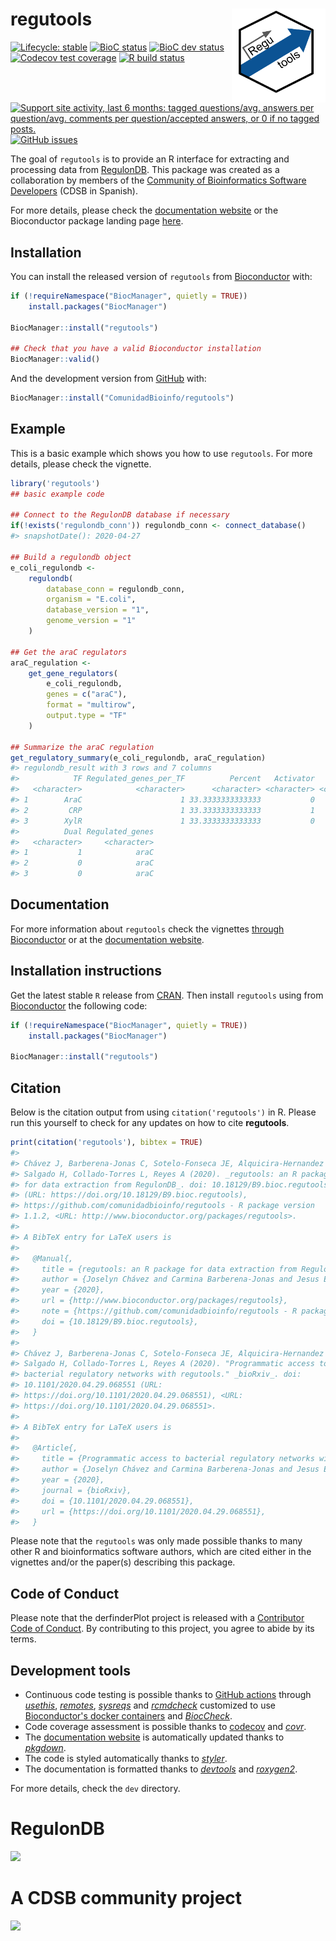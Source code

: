 
<!-- README.md is generated from README.Rmd. Please edit that file -->
regutools <img src="man/figures/logo.png" align="right" width="150px"/>
=======================================================================

<!-- badges: start -->
[![Lifecycle: stable](https://img.shields.io/badge/lifecycle-stable-brightgreen.svg)](https://www.tidyverse.org/lifecycle/#stable) [![BioC status](http://www.bioconductor.org/shields/build/release/bioc/regutools.svg)](https://bioconductor.org/checkResults/release/bioc-LATEST/regutools) [![BioC dev status](http://www.bioconductor.org/shields/build/devel/bioc/regutools.svg)](https://bioconductor.org/checkResults/devel/bioc-LATEST/regutools) [![Codecov test coverage](https://codecov.io/gh/ComunidadBioInfo/regutools/branch/master/graph/badge.svg)](https://codecov.io/gh/ComunidadBioInfo/regutools?branch=master) [![R build status](https://github.com/ComunidadBioInfo/regutools/workflows/R-CMD-check-bioc/badge.svg)](https://github.com/ComunidadBioInfo/regutools/actions) [![Support site activity, last 6 months: tagged questions/avg. answers per question/avg. comments per question/accepted answers, or 0 if no tagged posts.](http://www.bioconductor.org/shields/posts/regutools.svg)](https://support.bioconductor.org/t/regutools/) [![GitHub issues](https://img.shields.io/github/issues/comunidadbioinfo/regutools)](https://github.com/comunidadbioinfo/regutools/issues) <!-- badges: end -->

The goal of `regutools` is to provide an R interface for extracting and processing data from [RegulonDB](http://regulondb.ccg.unam.mx/). This package was created as a collaboration by members of the [Community of Bioinformatics Software Developers](https://comunidadbioinfo.github.io/) (CDSB in Spanish).

For more details, please check the [documentation website](http://comunidadbioinfo.github.io/regutools) or the Bioconductor package landing page [here](https://bioconductor.org/packages/regutools).

Installation
------------

You can install the released version of `regutools` from [Bioconductor](http://bioconductor.org/) with:

``` r
if (!requireNamespace("BiocManager", quietly = TRUE))
    install.packages("BiocManager")

BiocManager::install("regutools")

## Check that you have a valid Bioconductor installation
BiocManager::valid()
```

And the development version from [GitHub](https://github.com/) with:

``` r
BiocManager::install("ComunidadBioinfo/regutools")
```

Example
-------

This is a basic example which shows you how to use `regutools`. For more details, please check the vignette.

``` r
library('regutools')
## basic example code

## Connect to the RegulonDB database if necessary
if(!exists('regulondb_conn')) regulondb_conn <- connect_database()
#> snapshotDate(): 2020-04-27

## Build a regulondb object
e_coli_regulondb <-
    regulondb(
        database_conn = regulondb_conn,
        organism = "E.coli",
        database_version = "1",
        genome_version = "1"
    )

## Get the araC regulators
araC_regulation <-
    get_gene_regulators(
        e_coli_regulondb,
        genes = c("araC"),
        format = "multirow",
        output.type = "TF"
    )

## Summarize the araC regulation
get_regulatory_summary(e_coli_regulondb, araC_regulation)
#> regulondb_result with 3 rows and 7 columns
#>            TF Regulated_genes_per_TF          Percent   Activator   Repressor
#>   <character>            <character>      <character> <character> <character>
#> 1        AraC                      1 33.3333333333333           0           0
#> 2         CRP                      1 33.3333333333333           1           0
#> 3        XylR                      1 33.3333333333333           0           1
#>          Dual Regulated_genes
#>   <character>     <character>
#> 1           1            araC
#> 2           0            araC
#> 3           0            araC
```

Documentation
-------------

For more information about `regutools` check the vignettes [through Bioconductor](http://bioconductor.org/packages/regutools) or at the [documentation website](http://comunidadbioinfo.github.io/regutools).

Installation instructions
-------------------------

Get the latest stable `R` release from [CRAN](http://cran.r-project.org/). Then install `regutools` using from [Bioconductor](http://bioconductor.org/) the following code:

``` r
if (!requireNamespace("BiocManager", quietly = TRUE))
    install.packages("BiocManager")

BiocManager::install("regutools")
```

Citation
--------

Below is the citation output from using `citation('regutools')` in R. Please run this yourself to check for any updates on how to cite **regutools**.

``` r
print(citation('regutools'), bibtex = TRUE)
#> 
#> Chávez J, Barberena-Jonas C, Sotelo-Fonseca JE, Alquicira-Hernandez J,
#> Salgado H, Collado-Torres L, Reyes A (2020). _regutools: an R package
#> for data extraction from RegulonDB_. doi: 10.18129/B9.bioc.regutools
#> (URL: https://doi.org/10.18129/B9.bioc.regutools),
#> https://github.com/comunidadbioinfo/regutools - R package version
#> 1.1.2, <URL: http://www.bioconductor.org/packages/regutools>.
#> 
#> A BibTeX entry for LaTeX users is
#> 
#>   @Manual{,
#>     title = {regutools: an R package for data extraction from RegulonDB},
#>     author = {Joselyn Chávez and Carmina Barberena-Jonas and Jesus Emiliano Sotelo-Fonseca and Jose Alquicira-Hernandez and Heladia Salgado and Leonardo Collado-Torres and Alejandro Reyes},
#>     year = {2020},
#>     url = {http://www.bioconductor.org/packages/regutools},
#>     note = {https://github.com/comunidadbioinfo/regutools - R package version 1.1.2},
#>     doi = {10.18129/B9.bioc.regutools},
#>   }
#> 
#> Chávez J, Barberena-Jonas C, Sotelo-Fonseca JE, Alquicira-Hernandez J,
#> Salgado H, Collado-Torres L, Reyes A (2020). "Programmatic access to
#> bacterial regulatory networks with regutools." _bioRxiv_. doi:
#> 10.1101/2020.04.29.068551 (URL:
#> https://doi.org/10.1101/2020.04.29.068551), <URL:
#> https://doi.org/10.1101/2020.04.29.068551>.
#> 
#> A BibTeX entry for LaTeX users is
#> 
#>   @Article{,
#>     title = {Programmatic access to bacterial regulatory networks with regutools},
#>     author = {Joselyn Chávez and Carmina Barberena-Jonas and Jesus Emiliano Sotelo-Fonseca and Jose Alquicira-Hernandez and Heladia Salgado and Leonardo Collado-Torres and Alejandro Reyes},
#>     year = {2020},
#>     journal = {bioRxiv},
#>     doi = {10.1101/2020.04.29.068551},
#>     url = {https://doi.org/10.1101/2020.04.29.068551},
#>   }
```

Please note that the `regutools` was only made possible thanks to many other R and bioinformatics software authors, which are cited either in the vignettes and/or the paper(s) describing this package.

Code of Conduct
---------------

Please note that the derfinderPlot project is released with a [Contributor Code of Conduct](https://contributor-covenant.org/version/2/0/CODE_OF_CONDUCT.html). By contributing to this project, you agree to abide by its terms.

Development tools
-----------------

-   Continuous code testing is possible thanks to [GitHub actions](https://www.tidyverse.org/blog/2020/04/usethis-1-6-0/) through *[usethis](https://CRAN.R-project.org/package=usethis)*, *[remotes](https://CRAN.R-project.org/package=remotes)*, *[sysreqs](https://github.com/r-hub/sysreqs)* and *[rcmdcheck](https://CRAN.R-project.org/package=rcmdcheck)* customized to use [Bioconductor's docker containers](https://www.bioconductor.org/help/docker/) and *[BiocCheck](https://bioconductor.org/packages/3.11/BiocCheck)*.
-   Code coverage assessment is possible thanks to [codecov](https://codecov.io/gh) and *[covr](https://CRAN.R-project.org/package=covr)*.
-   The [documentation website](http://comunidadbioinfo.github.io/regutools) is automatically updated thanks to *[pkgdown](https://CRAN.R-project.org/package=pkgdown)*.
-   The code is styled automatically thanks to *[styler](https://CRAN.R-project.org/package=styler)*.
-   The documentation is formatted thanks to *[devtools](https://CRAN.R-project.org/package=devtools)* and *[roxygen2](https://CRAN.R-project.org/package=roxygen2)*.

For more details, check the `dev` directory.

RegulonDB
=========

<a href="http://regulondb.ccg.unam.mx/"><img src="http://regulondb.ccg.unam.mx/img/logo.jpg"></a>

A CDSB community project
========================

<a href="https://comunidadbioinfo.github.io/"><img src="https://comunidadbioinfo.github.io/img/Logo_texto-768x107.png"></a>
